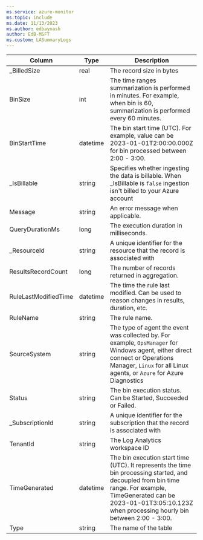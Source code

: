 ```yaml
---
ms.service: azure-monitor
ms.topic: include
ms.date: 11/13/2023
ms.author: edbaynash
author: EdB-MSFT
ms.custom: LASummaryLogs
---
```



| Column | Type | Description |
|---|---|---|
| _BilledSize | real | The record size in bytes |
| BinSize | int | The time ranges summarization is performed in minutes. For example, when bin is 60, summarization is performed every 60 minutes. |
| BinStartTime | datetime | The bin start time (UTC). For example, value can be 2023-01-01T2:00:00.000Z for bin processed between 2:00 - 3:00. |
| _IsBillable | string | Specifies whether ingesting the data is billable. When _IsBillable is `false` ingestion isn't billed to your Azure account |
| Message | string | An error message when applicable. |
| QueryDurationMs | long | The execution duration in milliseconds. |
| _ResourceId | string | A unique identifier for the resource that the record is associated with |
| ResultsRecordCount | long | The number of records returned in aggregation. |
| RuleLastModifiedTime | datetime | The time the rule last modified. Can be used to reason changes in results, duration, etc. |
| RuleName | string | The rule name. |
| SourceSystem | string | The type of agent the event was collected by. For example, `OpsManager` for Windows agent, either direct connect or Operations Manager, `Linux` for all Linux agents, or `Azure` for Azure Diagnostics |
| Status | string | The bin execution status. Can be Started, Succeeded or Failed. |
| _SubscriptionId | string | A unique identifier for the subscription that the record is associated with |
| TenantId | string | The Log Analytics workspace ID |
| TimeGenerated | datetime | The bin execution start time (UTC). It represents the time bin processing started, and decoupled from bin time range. For example, TimeGenerated can be 2023-01-01T3:05:10.123Z when processing hourly bin between 2:00 - 3:00. |
| Type | string | The name of the table |

